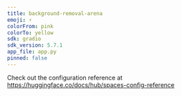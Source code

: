 ```yaml
---
title: background-removal-arena
emoji: ⚡
colorFrom: pink
colorTo: yellow
sdk: gradio
sdk_version: 5.7.1
app_file: app.py
pinned: false
---
```


Check out the configuration reference at https://huggingface.co/docs/hub/spaces-config-reference
